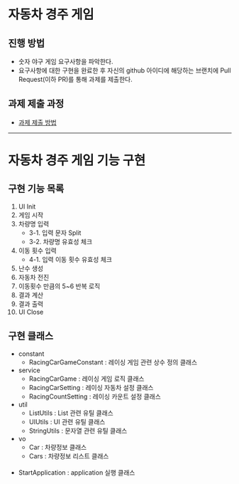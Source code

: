 # 자동차 경주 게임
## 진행 방법
* 숫자 야구 게임 요구사항을 파악한다.
* 요구사항에 대한 구현을 완료한 후 자신의 github 아이디에 해당하는 브랜치에 Pull Request(이하 PR)를 통해 과제를 제출한다.

## 과제 제출 과정
* [과제 제출 방법](https://github.com/next-step/nextstep-docs/tree/master/precourse)
<hr>

# 자동차 경주 게임 기능 구현
## 구현 기능 목록
1. UI Init
2. 게임 시작
3. 차량명 입력
    - 3-1. 입력 문자 Split
    - 3-2. 차량명 유효성 체크
4. 이동 횟수 입력
    - 4-1. 입력 이동 횟수 유효성 체크
5. 난수 생성
6. 자동차 전진
7. 이동횟수 만큼의 5~6 반복 로직
8. 결과 계산
9. 결과 출력
10. UI Close

## 구현 클래스
* constant
    - RacingCarGameConstant : 레이싱 게임 관련 상수 정의 클래스
* service
    - RacingCarGame : 레이싱 게임 로직 클래스
    - RacingCarSetting : 레이싱 자동차 설정 클래스
    - RacingCountSetting : 레이싱 카운트 설정 클래스
* util
    - ListUtils : List 관련 유틸 클래스
    - UIUtils : UI 관련 유틸 클래스
    - StringUtils : 문자열 관련 유틸 클래스
* vo
    - Car : 차량정보 클래스
    - Cars : 차량정보 리스트 클래스
</br></br>
* StartApplication : application 실행 클래스